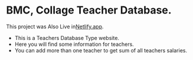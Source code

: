 # BMC, Collage Teacher Database.

This project was Also Live in[Netlify.app](https://bmct.netlify.app/).

* This is a Teachers Database Type website.
* Here you will find some information for teachers.
* You can add more than one teacher to get sum of all teachers salaries.